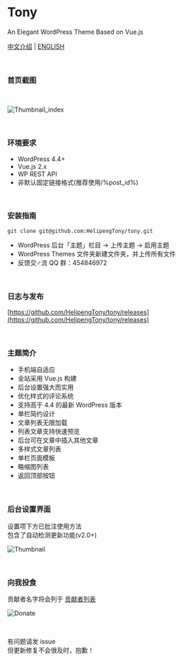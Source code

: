 # Tony
An Elegant WordPress Theme Based on Vue.js
<br/>

[中文介绍](https://github.com/HelipengTony/tony/blob/master/README_EN.md) | [ENGLISH](https://github.com/HelipengTony/tony/blob/master/README.md)

<br/>

### 首页截图
<br/>

![Thumbnail_index](https://i.loli.net/2019/02/18/5c6a81958b193.png)

<br/>

### 环境要求
+ WordPress 4.4+
+ Vue.js 2.x
+ WP REST API
+ 非默认固定链接格式(推荐使用/%post_id%)

<br/>

### 安装指南
```
git clone git@github.com:HelipengTony/tony.git
```
+ WordPress 后台「主题」栏目 -> 上传主题 -> 启用主题
+ WordPress Themes 文件夹新建文件夹，并上传所有文件
+ 反馈交♂流 QQ 群：454846972

<br/>

### 日志与发布
[https://github.com/HelipengTony/tony/releases](https://github.com/HelipengTony/tony/releases)

<br/>

### 主题简介
+ 手机端自适应
+ 全站采用 Vue.js 构建
+ 后台设置强大而实用
+ 优化样式的评论系统
+ 支持高于 4.4 的最新 WordPress 版本
+ 单栏简约设计
+ 文章列表无限加载
+ 列表文章支持快速预览
+ 后台可在文章中插入其他文章
+ 多样式文章列表
+ 单栏页面模板
+ 略缩图列表
+ 返回顶部按钮


<br/>

### 后台设置界面
设置项下方已批注使用方法
<br/>
包含了自动检测更新功能(v2.0+)
<br/>

![Thumbnail](https://i.loli.net/2019/02/18/5c6a80530c1b8.png)


<br/>

### 向我投食
贡献者名字将会列于 [贡献者列表](https://www.snapaper.com/donate)
<br/>

![Donate](https://i.loli.net/2019/02/18/5c6a80afd1e26.png)

<br/>

有问题请发 issue
<br/>
但更新修复不会很及时，抱歉！

